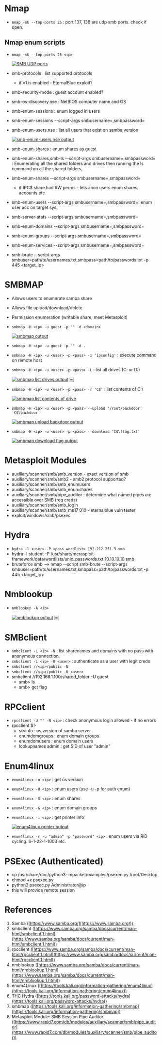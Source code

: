 # Nmap

- `nmap -sU --top-ports 25` : port 137, 138 are udp smb ports. check if open.

## Nmap enum scripts

- `nmap -sU --top-ports 25 <ip>`
    
    [![SMB UDP ports](https://github.com/neilmadhava/EJPTv2-Notes/raw/main/Information%20Gathering%20and%20Enumeration/images/nmap-01.png)](https://github.com/neilmadhava/EJPTv2-Notes/blob/main/Information%20Gathering%20and%20Enumeration/images/nmap-01.png)
    
- smb-protocols : list supported protocols
    
    - if v1 is enabled - EternalBlue exploit?
- smb-security-mode : guest account enabled?
    
- smb-os-discovery.nse : NetBIOS computer name and OS
    
- smb-enum-sessions : enum logged in users
    
- smb-enum-sessions --script-args smbusername=,smbpassword=
    
- smb-enum-users.nse : list all users that exist on samba version
    
    [![smb-enum-users.nse output](https://github.com/neilmadhava/EJPTv2-Notes/raw/main/Information%20Gathering%20and%20Enumeration/images/nmap-02-enumusers.png)](https://github.com/neilmadhava/EJPTv2-Notes/blob/main/Information%20Gathering%20and%20Enumeration/images/nmap-02-enumusers.png)
    
- smb-enum-shares : enum shares as guest
    
- smb-enum-shares,smb-ls --script-args smbusername=,smbpassword= : Enumerating all the shared folders and drives then running the ls command on all the shared folders.
    
- smb-enum-shares --script-args smbusername=,smbpassword=
    
    - if IPC$ share had RW perms - lets anon users enum shares, accounts etc
- smb-enum-users --script-args smbusername=,smbpassword=: enum user acc on target sys
    
- smb-server-stats --script-args smbusername=,smbpassword=
    
- smb-enum-domains --script-args smbusername=,smbpassword=
    
- smb-enum-groups --script-args smbusername=,smbpassword=
    
- smb-enum-services --script-args smbusername=,smbpassword=

- smb-brute --script-args smbuser=path/to/usernames.txt,smbpass=path/to/passwords.txt -p 445 <target_ip>

# SMBMAP

- Allows users to enumerate samba share
    
- Allows file upload/download/delete
    
- Permission enumeration (writable share, meet Metasploit)
    
- `smbmap -H <ip> -u guest -p "" -d <domain>`
    
    [![smbmap output](https://github.com/neilmadhava/EJPTv2-Notes/raw/main/Information%20Gathering%20and%20Enumeration/images/smbmap-01.png)](https://github.com/neilmadhava/EJPTv2-Notes/blob/main/Information%20Gathering%20and%20Enumeration/images/smbmap-01.png)
    
- `smbmap -H <ip> -u guest -p "" -d .`
    
- `smbmap -H <ip> -u <user> -p <pass> -x 'ipconfig'` : execute command on remote host
    
- `smbmap -H <ip> -u <user> -p <pass> -L` : list all drives (C: or D:)
    
    [![smbmap list drives output](https://github.com/neilmadhava/EJPTv2-Notes/raw/main/Information%20Gathering%20and%20Enumeration/images/smbmap-02.png)](https://github.com/neilmadhava/EJPTv2-Notes/blob/main/Information%20Gathering%20and%20Enumeration/images/smbmap-02.png) ￼
    
- `smbmap -H <ip> -u <user> -p <pass> -r 'C$'` : list contents of C:\
    
    [![smbmap list contents of drive](https://github.com/neilmadhava/EJPTv2-Notes/raw/main/Information%20Gathering%20and%20Enumeration/images/smbmap-03.png)](https://github.com/neilmadhava/EJPTv2-Notes/blob/main/Information%20Gathering%20and%20Enumeration/images/smbmap-03.png)
    
- `smbmap -H <ip> -u <user> -p <pass> --upload '/root/backdoor' 'C$\backdoor'`
    
    [![smbmap upload backdoor output](https://github.com/neilmadhava/EJPTv2-Notes/raw/main/Information%20Gathering%20and%20Enumeration/images/smbmap-04.png)](https://github.com/neilmadhava/EJPTv2-Notes/blob/main/Information%20Gathering%20and%20Enumeration/images/smbmap-04.png)
    
- `smbmap -H <ip> -u <user> -p <pass> --download 'C$\flag.txt'`
    
    [![smbmap download flag output](https://github.com/neilmadhava/EJPTv2-Notes/raw/main/Information%20Gathering%20and%20Enumeration/images/smbmap-05.png)](https://github.com/neilmadhava/EJPTv2-Notes/blob/main/Information%20Gathering%20and%20Enumeration/images/smbmap-05.png)
    

# Metasploit Modules

- auxiliary/scanner/smb/smb_version - exact version of smb
- auxiliary/scanner/smb/smb2 - smb2 protocol supported?
- auxiliary/scanner/smb/smb_enumusers
- auxiliary/scanner/smb/smb_enumshares
- auxiliary/scanner/smb/pipe_auditor : determine what named pipes are accessible over SMB (req creds)
- auxiliary/scanner/smb/smb_login
- auxiliary/scanner/smb/smb_ms17_010 - eternalblue vuln tester
- exploit/windows/smb/psexec

# Hydra

- `hydra -l <user> -P <pass_wordlist> 192.212.251.3 smb`
- hydra -l student -P /usr/share/merasploit-framework/data/wordlists/unix_passwords.txt 10.10.10.10 smb
- bruteforce smb --> nmap --script smb-brute --script-args smbuser=path/to/usernames.txt,smbpass=path/to/passwords.txt -p 445 <target_ip>

# Nmblookup

- `nmblookup -A <ip>`
    
    [![nmblookup output](https://github.com/neilmadhava/EJPTv2-Notes/raw/main/Information%20Gathering%20and%20Enumeration/images/nmblookup-01.png)](https://github.com/neilmadhava/EJPTv2-Notes/blob/main/Information%20Gathering%20and%20Enumeration/images/nmblookup-01.png) ￼
    

# SMBclient

- `smbclient -L <ip> -N` : list sharenames and domains with no pass with anonymous connection.
- `smbclient -L <ip> -U <user>` : authenticate as a user with legit creds
- `smbclient //<ip>/public -N`
- `smbclient //<ip>/public -U <user>`
- smbclient //192.168.1.100/shared_folder -U guest
    - smb> ls
    - smb> get flag

# RPCclient

- `rpcclient -U "" -N <ip>` : check anonymous login allowed - if no errors
- rpcclient $>
    - srvinfo : os version of samba server
    - enumdomgroups : enum domain groups
    - enumdomusers : enum domain users
    - lookupnames admin : get SID of user "admin"

# Enum4linux

- `enum4linux -o <ip>` : get os version
    
- `enum4linux -U <ip>` : enum users (use -u -p for auth enum)
    
- `enum4linux -S <ip>` : enum shares
    
- `enum4linux -G <ip>` : enum domain groups
    
- `enum4linux -i <ip>` : get printer info'
    
    [![enum4linux printer output](https://github.com/neilmadhava/EJPTv2-Notes/raw/main/Information%20Gathering%20and%20Enumeration/images/enum4linux-01.png)](https://github.com/neilmadhava/EJPTv2-Notes/blob/main/Information%20Gathering%20and%20Enumeration/images/enum4linux-01.png)
    
- `enum4linux -r -u "admin" -p "password" <ip>` : enum users via RID cycling. S-1-22-1-1003 etc.
    

# PSExec (Authenticated)

- cp /usr/share/doc/python3-impacket/examples/psexec.py /root/Desktop
- chmod +x psexec.py
- python3 psexec.py Administrator@ip
- this will provide remote session

# References

1. Samba ([https://www.samba.org/](https://www.samba.org/))
2. smbclient ([https://www.samba.org/samba/docs/current/man-html/smbclient.1.html](https://www.samba.org/samba/docs/current/man-html/smbclient.1.html))
3. rpcclient ([https://www.samba.org/samba/docs/current/man-html/rpcclient.1.html](https://www.samba.org/samba/docs/current/man-html/rpcclient.1.html))
4. nmblookup ([https://www.samba.org/samba/docs/current/man-html/nmblookup.1.html](https://www.samba.org/samba/docs/current/man-html/nmblookup.1.html))
5. enum4Linux ([https://tools.kali.org/information-gathering/enum4linux](https://tools.kali.org/information-gathering/enum4linux))
6. THC Hydra ([https://tools.kali.org/password-attacks/hydra](https://tools.kali.org/password-attacks/hydra))
7. smbmap ([https://tools.kali.org/information-gathering/smbmap](https://tools.kali.org/information-gathering/smbmap))
8. Metasploit Module: SMB Session Pipe Auditor ([https://www.rapid7.com/db/modules/auxiliary/scanner/smb/pipe_auditor](https://www.rapid7.com/db/modules/auxiliary/scanner/smb/pipe_auditor))
